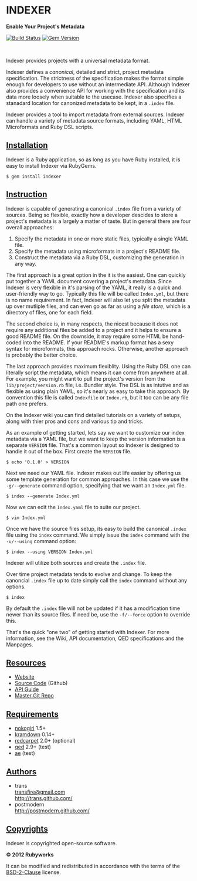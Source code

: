 # INDEXER

**Enable Your Project's Metadata**

[![Build Status](https://secure.travis-ci.org/rubyworks/indexer.png)](http://travis-ci.org/rubyworks/indexer)
[![Gem Version](https://badge.fury.io/rb/indexer.png)](http://badge.fury.io/rb/indexer)


<br/>

Indexer provides projects with a universal metadata format.

Indexer defines a *canonical*, detailed and strict, project metadata specification.
The strictness of the specification makes the format simple enough for developers to use without an intermediate API.
Although Indexer also provides a convenience API for working with the specification and its data 
more loosely when suitable to the usecase. Indexer also specifies a stanadard location for canonized
metadata to be kept, in a `.index` file.

Indexer provides a tool to import metadata from external sources. Indexer can handle a variety of metadata
source formats, including YAML, HTML Microformats and Ruby DSL scripts.


## [Installation](#installation)

Indexer is a Ruby application, so as long as you have Ruby installed, it is easy to install Indexer via RubyGems.

    $ gem install indexer


## [Instruction](#instruction)

Indexer is capable of generating a canonical `.index` file from a variety of sources. Being so flexible, exactly
how a developer descides to store a project's metadata is a largely a matter of taste. But in general there are
four overall approaches:

1. Specify the metadata in one or more static files, typically a single YAML file.
2. Specify the metadata using microformats in a project's README file.
3. Construct the metadata via a Ruby DSL, customizing the generation in any way.

The first approach is a great option in the it is the easiest. One can quickly put together a YAML document
covering a project's metadata. Since Indexer is very flexible in it's parsing of the YAML, it really is a
quick and user-friendly way to go. Typically this file will be called `Index.yml`, but there is no name
requirement. In fact, Indexer will also let you split the metadata up over mutliple files, and can even go
as far as using a *file store*,  which is a directory of files, one for each field.

The second choice is, in many respects, the nicest because it does not require any additional files be added
to a project and it helps to ensure a good README file. On the downside, it may require some HTML be hand-coded
into the README. If your README's markup format has a sexy syntax for microformats, this approach rocks.
Otherwise, another approach is probably the better choice.

The last approach provides maximum flexiblity. Using the Ruby DSL one can literally script the metadata,
which means it can come from anywhere at all. For example, you might want to pull the project's version
from the `lib/project/version.rb` file, i.e. Bundler style. The DSL is as intutive and as flexible as 
using plain YAML, so it's nearly as easy to take this approach. By convention this file is called `Indexfile`
or `Index.rb`, but it too can be any file path one prefers.

On the Indexer wiki you can find detailed tutorials on a variety of setups, along with thier pros and cons
and various tip and tricks.

As an example of getting started, lets say we want to customize our index metadata via a YAML file,
but we want to keep the version information is a separate `VERSION` file. That's a common layout so Indexer
is designed to handle it out of the box. First create the `VERSION` file.

    $ echo '0.1.0' > VERSION

Next we need our YAML file. Indexer makes out life easier by offering us some template generation for 
common approaches. In this case we use the `-g/--generate` command option, specifying that we want an
`Index.yml` file.

    $ index --generate Index.yml

Now we can edit the `Index.yaml` file to suite our project.

    $ vim Index.yml

Once we have the source files setup, its easy to build the canonical `.index` file using the `index` 
command. We simply issue the `index` command with the `-u/--using` command option:

    $ index --using VERSION Index.yml

Indexer will utilize both sources and create the `.index` file.

Over time project metadata tends to evolve and change. To keep the canoncial `.index` file up to date simply
call the `index` command without any options.

    $ index

By default the `.index` file will not be updated if it has a modification time newer than its source files.
If need be, use the `-f/--force` option to override this.

That's the quick "one two" of getting started with Indexer. For more information, see the Wiki, API documentation,
QED specifications and the Manpages.


## [Resources](#resources)

* [Website](http://rubyworks.github.com/indexer)
* [Source Code](http://github.com/rubyworks/indexer) (Github)
* [API Guide](http://rubydoc.info/gems/indexer/frames)
* [Master Git Repo](http://github.com/rubyworks/indexer/indexer.git)


## [Requirements](#requirements)

* [nokogiri](http://nokogiri.org/) 1.5+
* [kramdown](http://kramdown.rubyforge.org/) 0.14+
* [redcarpet](https://github.com/vmg/redcarpet) 2.0+ (optional)
* [qed](http://rubyworks.github.com/qed/) 2.9+ (test)
* [ae](http://rubyworks.github.com/ae/) (test)


## [Authors](#authors)

<ul>
<li class="iauthor vcard">
  <div class="nickname">trans</div>
  <div><a class="email" href="mailto:transfire@gmail.com">transfire@gmail.com</a></div>
  <div><a class="url" href="http://trans.gihub.com/">http://trans.github.com/</a></div>
</li>
<li class="iauthor vcard">
  <div class="nickname">postmodern</div>
  <div><a class="url" href="http://postmodern.github.com/">http://postmodern.github.com/</a></div>
</li>
</ul>


## [Copyrights](#copyrights)

Indexer is copyrighted open-source software.

**&copy; 2012 Rubyworks**

It can be modified and redistributed in accordance with the terms
of the [BSD-2-Clause](http://www.spdx.org/licenses/BSD-2-Clause) license.

